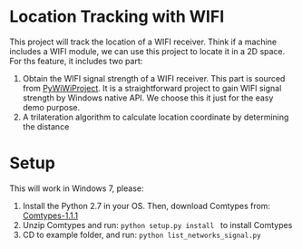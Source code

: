 Location Tracking with WIFI
=======

This project will track the location of a WIFI receiver. Think if a machine includes a WIFI module, we can use this project to locate it in a 2D space. For ths feature, it includes two part:
1. Obtain the WIFI signal strength of a WIFI receiver. This part is sourced from [PyWiWiProject](https://github.com/6e726d/PyWiWi). It is a straightforward project to gain WIFI signal strength by Windows native API. We choose this it just for the easy demo purpose. 
2. A trilateration algorithm to calculate location coordinate by determining the distance 

Setup
=======

This will work in Windows 7, please:

1. Install the Python 2.7 in your OS. Then, download Comtypes from: [Comtypes-1.1.1](https://pypi.python.org/packages/source/c/comtypes/comtypes-1.1.1.zip#md5=4591233e932bed92fc7a09084b240199)
2. Unzip Comtypes and run:  `python setup.py install ` to install Comtypes
3. CD to example folder, and run:  `python list_networks_signal.py `
